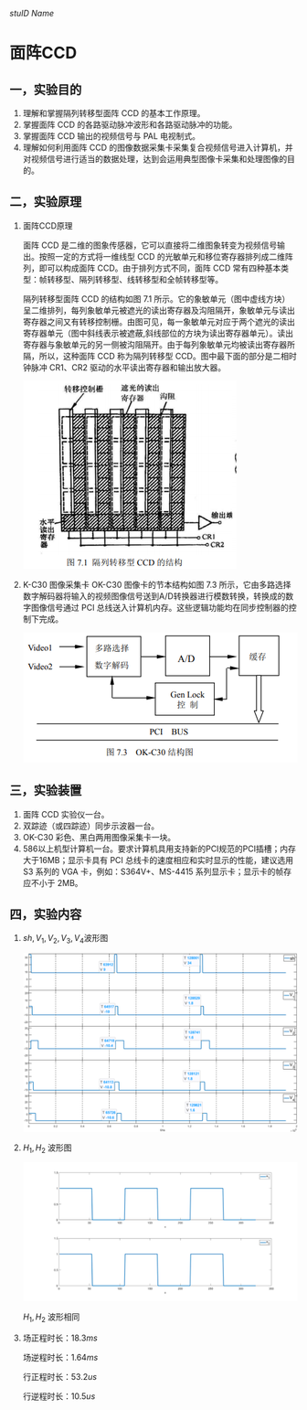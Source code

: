 *stuID Name*

# 面阵CCD

## 一，实验目的

1. 理解和掌握隔列转移型面阵 CCD 的基本工作原理。
2. 掌握面阵 CCD 的各路驱动脉冲波形和各路驱动脉冲的功能。
3. 掌握面阵 CCD 输出的视频信号与 PAL 电视制式。
4. 理解如何利用面阵 CCD 的图像数据采集卡采集复合视频信号进入计算机，并对视频信号进行适当的数据处理，达到会运用典型图像卡采集和处理图像的目的。

## 二，实验原理

1. 面阵CCD原理

    面阵 CCD 是二维的图象传感器，它可以直接将二维图象转变为视频信号输出。按照一定的方式将一维线型 CCD 的光敏单元和移位寄存器排列成二维阵列，即可以构成面阵 CCD。由于排列方式不同，面阵 CCD 常有四种基本类型：帧转移型、隔列转移型、线转移型和全帧转移型等。

    隔列转移型面阵 CCD 的结构如图 7.1 所示。它的象敏单元（图中虚线方块）呈二维排列，每列象敏单元被遮光的读出寄存器及沟阻隔开，象敏单元与读出寄存器之间又有转移控制栅。由图可见，每一象敏单元对应于两个遮光的读出寄存器单元（图中斜线表示被遮蔽,斜线部位的方块为读出寄存器单元）。读出寄存器与象敏单元的另一侧被沟阻隔开。由于每列象敏单元均被读出寄存器所隔，所以，这种面阵 CCD 称为隔列转移型 CCD。图中最下面的部分是二相时钟脉冲 CR1、CR2 驱动的水平读出寄存器和输出放大器。

    ![](1.png)

2. K-C30 图像采集卡
   OK-C30 图像卡的节本结构如图 7.3 所示，它由多路选择数字解码器将输入的视频图像信号送到A/D转换器进行模数转换，转换成的数字图像信号通过 PCI 总线送入计算机内存。这些逻辑功能均在同步控制器的控制下完成。

   ![](2.png)

## 三，实验装置

1. 面阵 CCD 实验仪一台。
2. 双踪迹（或四踪迹）同步示波器一台。
3. OK-C30 彩色、黑白两用图像采集卡一块。
4. 586以上机型计算机一台。要求计算机具用支持新的PCI规范的PCI插槽；内存大于16MB；显示卡具有 PCI 总线卡的速度相应和实时显示的性能，建议选用 S3 系列的 VGA 卡，例如：S364V+、MS-4415 系列显示卡；显示卡的帧存应不小于 2MB。

## 四，实验内容

1. $sh,V_1,V_2,V_3,V_4$波形图

    ![scale = 1.5](3.png)

<div style = "page-break-after:always;"></div>

2. $H_1,H_2$ 波形图

    ![](4.png)

    $H_1,H_2$ 波形相同

3. 场正程时长：$18.3ms$

    场逆程时长：$1.64ms$

    行正程时长：$53.2us$

    行逆程时长：$10.5us$